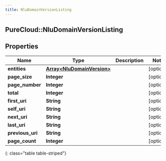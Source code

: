 ```yaml
---
title: NluDomainVersionListing
---
```

## PureCloud::NluDomainVersionListing

## Properties

|Name | Type | Description | Notes|
|------------ | ------------- | ------------- | -------------|
| **entities** | [**Array&lt;NluDomainVersion&gt;**](NluDomainVersion.html) |  | [optional] |
| **page_size** | **Integer** |  | [optional] |
| **page_number** | **Integer** |  | [optional] |
| **total** | **Integer** |  | [optional] |
| **first_uri** | **String** |  | [optional] |
| **self_uri** | **String** |  | [optional] |
| **next_uri** | **String** |  | [optional] |
| **last_uri** | **String** |  | [optional] |
| **previous_uri** | **String** |  | [optional] |
| **page_count** | **Integer** |  | [optional] |
{: class="table table-striped"}


